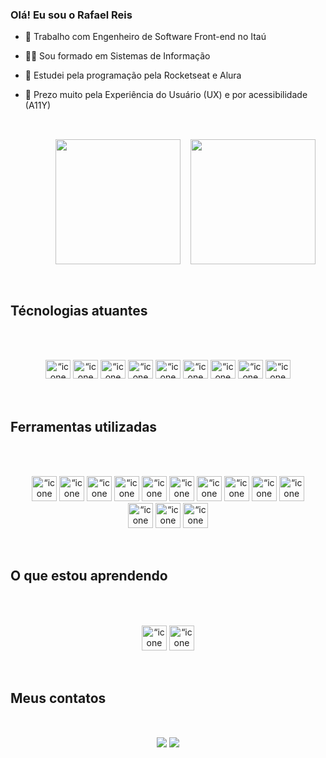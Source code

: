 ### Olá! Eu sou o Rafael Reis

- 🏦 Trabalho com Engenheiro de Software Front-end no Itaú
- 👨‍🎓 Sou formado em Sistemas de Informação
- 📱 Estudei pela programação pela Rocketseat e Alura
- 🚀 Prezo muito pela Experiência do Usuário (UX) e por acessibilidade (A11Y) 

  <div style="display: flex; padding: 2rem; gap:1rem" align="center">
  <br>

  <img loading="lazy" height="200rem" src="https://github-readme-stats.vercel.app/api?username=rafael-araujo-reis&show_icons=true&theme=dracula&include_all_commits=true&count_private=true"/>

  <img loading="lazy" height="200rem" src="https://github-readme-stats.vercel.app/api/top-langs/?username=rafael-araujo-reis&layout=compact&langs_count=7&theme=dracula"/>

</div>
  
  ## Técnologias atuantes
  <div style="display: block; padding: 2rem" align="center">
  <br>
            <img alt=“icone do javascript” height="30" width="40" src="https://cdn.jsdelivr.net/gh/devicons/devicon@latest/icons/javascript/javascript-original.svg" />
            <img alt=“icone do typescript” height="30" width="40"  src="https://cdn.jsdelivr.net/gh/devicons/devicon@latest/icons/typescript/typescript-original.svg" />
            <img alt=“icone da aws” height="30" width="40"  src="https://cdn.jsdelivr.net/gh/devicons/devicon@latest/icons/amazonwebservices/amazonwebservices-original-wordmark.svg" />
            <img alt=“icone do angular” height="30" width="40"  src="https://cdn.jsdelivr.net/gh/devicons/devicon@latest/icons/angular/angular-original.svg" />
            <img alt=“icone do css” height="30" width="40"  src="https://cdn.jsdelivr.net/gh/devicons/devicon@latest/icons/css3/css3-original.svg" />
            <img alt=“icone do sass” height="30" width="40"  src="https://cdn.jsdelivr.net/gh/devicons/devicon@latest/icons/sass/sass-original.svg" />
            <img alt=“icone do html” height="30" width="40"  src="https://cdn.jsdelivr.net/gh/devicons/devicon@latest/icons/html5/html5-original.svg" />
            <img alt=“icone do jest”  height="30" width="40" src="https://cdn.jsdelivr.net/gh/devicons/devicon@latest/icons/jest/jest-plain.svg" />
  	    <img alt=“icone do node js”  height="30" width="40" src="https://cdn.jsdelivr.net/gh/devicons/devicon@latest/icons/nodejs/nodejs-original-wordmark.svg" />
</div>
  
  ## Ferramentas utilizadas
 <div style="display: block; padding: 2rem" align="center">
 <br>
              <img alt=“icone do git”  height="40" width="40" src="https://cdn.jsdelivr.net/gh/devicons/devicon@latest/icons/git/git-original-wordmark.svg" />
            <img alt=“icone do GitHub”  height="40" width="40" src="https://cdn.jsdelivr.net/gh/devicons/devicon@latest/icons/github/github-original-wordmark.svg" />
            <img alt=“icone do splunk”  height="40" width="40" src="https://cdn.jsdelivr.net/gh/devicons/devicon@latest/icons/splunk/splunk-original-wordmark.svg" />
            <img alt=“icone do insomnia”  height="40" width="40" src="https://cdn.jsdelivr.net/gh/devicons/devicon@latest/icons/insomnia/insomnia-original.svg" />
            <img alt=“icone do postman”  height="40" width="40" src="https://cdn.jsdelivr.net/gh/devicons/devicon@latest/icons/postman/postman-original.svg" />
            <img alt=“icone do graffata” height="40" width="40"  src="https://cdn.jsdelivr.net/gh/devicons/devicon@latest/icons/grafana/grafana-original-wordmark.svg" />
            <img alt=“icone do docker” height="40" width="40"  src="https://cdn.jsdelivr.net/gh/devicons/devicon@latest/icons/docker/docker-original.svg" />
            <img alt=“icone do firma” height="40" width="40"  src="https://cdn.jsdelivr.net/gh/devicons/devicon@latest/icons/figma/figma-original.svg" />
            <img alt=“icone do jira”  height="40" width="40" src="https://cdn.jsdelivr.net/gh/devicons/devicon@latest/icons/jira/jira-original-wordmark.svg" />
            <img alt=“icone do bamboo” height="40" width="40"  src="https://cdn.jsdelivr.net/gh/devicons/devicon@latest/icons/bamboo/bamboo-original.svg" />
            <img alt=“icone do bitbucket”  height="40" width="40" src="https://cdn.jsdelivr.net/gh/devicons/devicon@latest/icons/bitbucket/bitbucket-original-wordmark.svg" />
            <img alt=“icone do confluence”  height="40" width="40" src="https://cdn.jsdelivr.net/gh/devicons/devicon@latest/icons/confluence/confluence-original-wordmark.svg" />
            <img alt=“icone do android studio” height="40" width="40"  src="https://cdn.jsdelivr.net/gh/devicons/devicon@latest/icons/androidstudio/androidstudio-original.svg" />
  </div>

  ## O que estou aprendendo
   <div style="display: block; padding: 2rem" align="center">
 <br>
             <img alt=“icone do java” height="40" width="40"  src="https://cdn.jsdelivr.net/gh/devicons/devicon@latest/icons/java/java-original-wordmark.svg" />
            <img alt=“icone do maven”  height="40" width="40" src="https://cdn.jsdelivr.net/gh/devicons/devicon@latest/icons/maven/maven-original.svg" />
 </div>


  ## Meus contatos
  <div style="display: block; padding: 2rem" align="center">
    <a href="mailto:rafa.araujoreis@gmail.com" target="_blank"><img src="https://img.shields.io/badge/Gmail-D14836?style=for-the-badge&logo=gmail&logoColor=white"></a>
  <a href="https://www.linkedin.com/in/rafael-araujo-reis" target="_blank"><img src="https://img.shields.io/badge/-LinkedIn-%230077B5?style=for-the-badge&logo=linkedin&logoColor=white" target="_blank"></a> 
  </div>